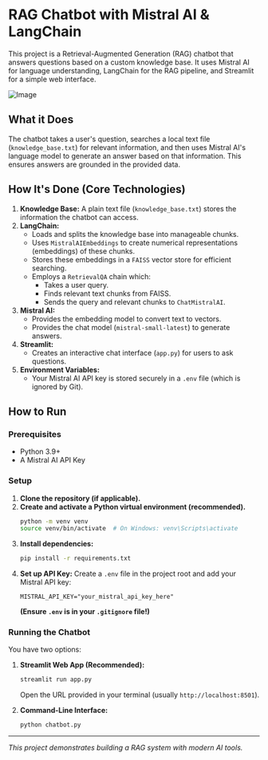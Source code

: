 # RAG Chatbot with Mistral AI & LangChain

This project is a Retrieval-Augmented Generation (RAG) chatbot that answers questions based on a custom knowledge base. It uses Mistral AI for language understanding, LangChain for the RAG pipeline, and Streamlit for a simple web interface.

![Image](https://github.com/user-attachments/assets/7f85bb41-e00c-4b98-8731-2b66957c7100)

## What it Does

The chatbot takes a user's question, searches a local text file (`knowledge_base.txt`) for relevant information, and then uses Mistral AI's language model to generate an answer based on that information. This ensures answers are grounded in the provided data.

## How It's Done (Core Technologies)

1.  **Knowledge Base:** A plain text file (`knowledge_base.txt`) stores the information the chatbot can access.
2.  **LangChain:**
    *   Loads and splits the knowledge base into manageable chunks.
    *   Uses `MistralAIEmbeddings` to create numerical representations (embeddings) of these chunks.
    *   Stores these embeddings in a `FAISS` vector store for efficient searching.
    *   Employs a `RetrievalQA` chain which:
        *   Takes a user query.
        *   Finds relevant text chunks from FAISS.
        *   Sends the query and relevant chunks to `ChatMistralAI`.
3.  **Mistral AI:**
    *   Provides the embedding model to convert text to vectors.
    *   Provides the chat model (`mistral-small-latest`) to generate answers.
4.  **Streamlit:**
    *   Creates an interactive chat interface (`app.py`) for users to ask questions.
5.  **Environment Variables:**
    *   Your Mistral AI API key is stored securely in a `.env` file (which is ignored by Git).

## How to Run

### Prerequisites

*   Python 3.9+
*   A Mistral AI API Key

### Setup

1.  **Clone the repository (if applicable).**
2.  **Create and activate a Python virtual environment (recommended).**
    ```bash
    python -m venv venv
    source venv/bin/activate  # On Windows: venv\Scripts\activate
    ```
3.  **Install dependencies:**
    ```bash
    pip install -r requirements.txt
    ```
4.  **Set up API Key:**
    Create a `.env` file in the project root and add your Mistral API key:
    ```env
    MISTRAL_API_KEY="your_mistral_api_key_here"
    ```
    **(Ensure `.env` is in your `.gitignore` file!)**

### Running the Chatbot

You have two options:

1.  **Streamlit Web App (Recommended):**
    ```bash
    streamlit run app.py
    ```
    Open the URL provided in your terminal (usually `http://localhost:8501`).

2.  **Command-Line Interface:**
    ```bash
    python chatbot.py
    ```

---
*This project demonstrates building a RAG system with modern AI tools.*
